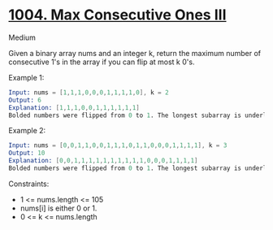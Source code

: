 # [1004. Max Consecutive Ones III](https://leetcode.com/problems/max-consecutive-ones-iii/)

Medium

Given a binary array nums and an integer k, return the maximum number of consecutive 1's in the array if you can flip at most k 0's.

Example 1:

```s
Input: nums = [1,1,1,0,0,0,1,1,1,1,0], k = 2
Output: 6
Explanation: [1,1,1,0,0,1,1,1,1,1,1]
Bolded numbers were flipped from 0 to 1. The longest subarray is underlined.
```

Example 2:

```s
Input: nums = [0,0,1,1,0,0,1,1,1,0,1,1,0,0,0,1,1,1,1], k = 3
Output: 10
Explanation: [0,0,1,1,1,1,1,1,1,1,1,1,0,0,0,1,1,1,1]
Bolded numbers were flipped from 0 to 1. The longest subarray is underlined.
```

Constraints:

- 1 <= nums.length <= 105
- nums[i] is either 0 or 1.
- 0 <= k <= nums.length
